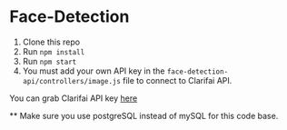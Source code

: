 # Face-Detection

1. Clone this repo
2. Run `npm install`
3. Run `npm start`
4. You must add your own API key in the `face-detection-api/controllers/image.js` file to connect to Clarifai API.

You can grab Clarifai API key [here](https://www.clarifai.com/)

** Make sure you use postgreSQL instead of mySQL for this code base.
